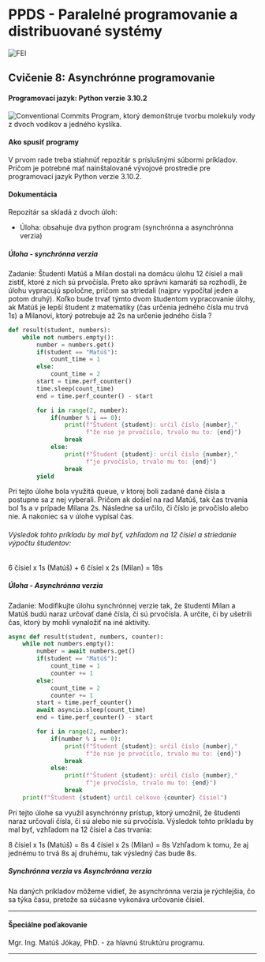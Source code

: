 # PPDS - Paralelné programovanie a distribuované systémy
![FEI](https://www.fei.stuba.sk/buxus/images/web/logoFEI.jpg)
## Cvičenie 8: Asynchrónne programovanie
#### Programovací jazyk: Python verzie 3.10.2
![Conventional Commits](https://img.shields.io/badge/Conventional%20Commits-1.0.0-yellow.svg)
Program, ktorý demonštruje tvorbu molekuly vody z dvoch vodíkov a jedného kyslíka.
#### Ako spusiť programy
V prvom rade treba stiahnúť repozitár s príslušnými súbormi príkladov. Pričom je potrebné mať nainštalované vývojové prostredie pre programovací jazyk Python verzie 3.10.2. 

#### Dokumentácia
Repozitár sa skladá z dvoch úloh:
- Úloha: obsahuje dva python program (synchrónna a asynchrónna verzia)

##### Úloha - synchrónna verzia
Zadanie: Študenti Matúš a Milan dostali na domácu úlohu 12 čísiel a mali zistiť, ktoré z nich sú prvočísla. Preto ako správni kamaráti sa rozhodli, že úlohu vypracujú spoločne, pričom sa striedali (najprv vypočítal jeden a potom druhý). Koľko bude trvať týmto dvom študentom vypracovanie úlohy, ak Matúš je lepší študent z matematiky (čas určenia jedného čísla mu trvá 1s) a Milanovi, ktorý potrebuje až 2s na určenie jedného čísla ?
```python
def result(student, numbers):
    while not numbers.empty():
        number = numbers.get()
        if(student == "Matúš"):
            count_time = 1
        else:
            count_time = 2
        start = time.perf_counter()
        time.sleep(count_time)
        end = time.perf_counter() - start

        for i in range(2, number):
            if(number % i == 0):
                print(f"Študent {student}: určil číslo {number},"
                      f"že nie je prvočíslo, trvalo mu to: {end}")
                break
            else:
                print(f"Študent {student}: určil číslo {number},"
                      f"je prvočíslo, trvalo mu to: {end}")
                break
        yield
```
Pri tejto úlohe bola využitá queue, v ktorej boli zadané dané čísla a postupne sa z nej vyberali. Pričom ak došiel na rad Matúš, tak čas trvania bol 1s a v prípade Milana 2s. Následne sa určilo, či číslo je prvočíslo alebo nie. A nakoniec sa v úlohe vypísal čas. 
###### Výsledok tohto príkladu by mal byť, vzhľadom na 12 čísiel a striedanie výpočtu študentov: 
6 čísiel x 1s (Matúš) + 6 čísiel x 2s (Milan) = 18s

##### Úloha - Asynchrónna verzia
Zadanie: Modifikujte úlohu synchrónnej verzie tak, že študenti Milan a Matúš budú naraz určovať dané čísla, či sú prvočísla. A určite, či by ušetrili čas, ktorý by mohli vynaložiť na iné aktivity.
```python
async def result(student, numbers, counter):
    while not numbers.empty():
        number = await numbers.get()
        if(student == "Matúš"):
            count_time = 1
            counter += 1
        else:
            count_time = 2
            counter += 1
        start = time.perf_counter()
        await asyncio.sleep(count_time)
        end = time.perf_counter() - start

        for i in range(2, number):
            if(number % i == 0):
                print(f"Študent {student}: určil číslo {number},"
                      f"že nie je prvočíslo, trvalo mu to: {end}")
                break
            else:
                print(f"Študent {student}: určil číslo {number},"
                      f"je prvočíslo, trvalo mu to: {end}")
                break
    print(f"Študent {student} určil celkovo {counter} čísiel")
```
Pri tejto úlohe sa využil asynchrónny prístup, ktorý umožnil, že študenti naraz určovali čísla, či sú alebo nie sú prvočísla.
Výsledok tohto príkladu by mal byť, vzhľadom na 12 čísiel a čas trvania:

8 čísiel x 1s (Matúš) = 8s
4 čísiel x 2s (Milan) = 8s
Vzhľadom k tomu, že aj jednému to trvá 8s aj druhému, tak výsledný čas bude 8s.
##### Synchrónna verzia vs Asynchrónna verzia
Na daných príkladov môžeme vidieť, že asynchrónna verzia je rýchlejšia, čo sa týka času, pretože sa súčasne vykonáva určovanie čísiel. 

-------

#### Špeciálne poďakovanie
Mgr. Ing. Matúš Jókay, PhD. - za hlavnú štruktúru programu.

-------
